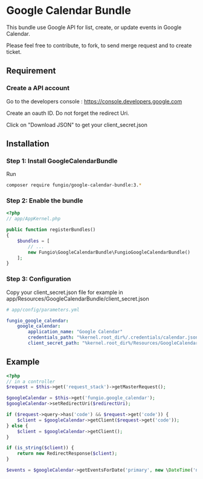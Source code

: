 # Google Calendar Bundle

This bundle use Google API for list, create, or update events in Google Calendar.

Please feel free to contribute, to fork, to send merge request and to create ticket.

## Requirement
### Create a API account

Go to the developers console : https://console.developers.google.com

Create an oauth ID. Do not forget the redirect Uri.

Click on "Download JSON" to get your client_secret.json


## Installation
### Step 1: Install GoogleCalendarBundle

Run

```bash
composer require fungio/google-calendar-bundle:3.*
```

### Step 2: Enable the bundle

``` php
<?php
// app/AppKernel.php

public function registerBundles()
{
    $bundles = [
        // ...
        new Fungio\GoogleCalendarBundle\FungioGoogleCalendarBundle()
    ];
}
```

### Step 3: Configuration

Copy your client_secret.json file for example in app/Resources/GoogleCalendarBundle/client_secret.json

```yml
# app/config/parameters.yml

fungio_google_calendar:
    google_calendar:
        application_name: "Google Calendar"
        credentials_path: "%kernel.root_dir%/.credentials/calendar.json"
        client_secret_path: "%kernel.root_dir%/Resources/GoogleCalendarBundle/client_secret.json"
```


## Example

``` php
<?php
// in a controller
$request = $this->get('request_stack')->getMasterRequest();

$googleCalendar = $this->get('fungio.google_calendar');
$googleCalendar->setRedirectUri($redirectUri);

if ($request->query->has('code') && $request->get('code')) {
    $client = $googleCalendar->getClient($request->get('code'));
} else {
    $client = $googleCalendar->getClient();
}

if (is_string($client)) {
    return new RedirectResponse($client);
}

$events = $googleCalendar->getEventsForDate('primary', new \DateTime('now');
```
